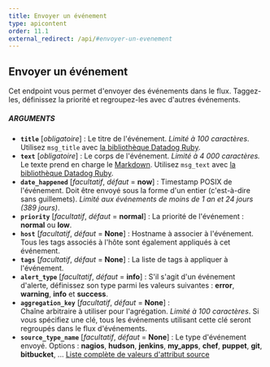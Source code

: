 ```yaml
---
title: Envoyer un événement
type: apicontent
order: 11.1
external_redirect: /api/#envoyer-un-evenement
---
```


## Envoyer un événement
Cet endpoint vous permet d'envoyer des événements dans le flux. Taggez-les, définissez la priorité et regroupez-les avec d'autres événements.

##### ARGUMENTS
* **`title`** [*obligatoire*] : 
    Le titre de l'événement. *Limité à 100 caractères*.
    Utilisez `msg_title` avec [la bibliothèque Datadog Ruby][1].
* **`text`** [*obligatoire*] : 
    Le corps de l'événement. *Limité à 4 000 caractères.*
    Le texte prend en charge le [Markdown][2].
    Utilisez `msg_text` avec [la bibliothèque Datadog Ruby][1].
* **`date_happened`** [*facultatif*, *défaut* = **now**] :
    Timestamp POSIX de l'événement. Doit être envoyé sous la forme d'un entier (c'est-à-dire sans guillemets). *Limité aux événements de moins de 1 an et 24 jours (389 jours)*.
* **`priority`** [*facultatif*, *défaut* = **normal**] :
    La priorité de l'événement : **normal** ou **low**.
* **`host`** [*facultatif*, *défaut* = **None**] :
    Hostname à associer à l'événement. Tous les tags associés à l'hôte sont également appliqués à cet événement.
* **`tags`** [*facultatif*, *défaut* = **None**] :
    La liste de tags à appliquer à l'événement.
* **`alert_type`** [*facultatif*, *défaut* = **info**] :
    S'il s'agit d'un événement d'alerte, définissez son type parmi les valeurs suivantes : **error**, **warning**, **info** et **success**.
* **`aggregation_key`** [*facultatif*, *défaut* = **None**] :  
    Chaîne arbitraire à utiliser pour l'agrégation. *Limité à 100 caractères*.
    Si vous spécifiez une clé, tous les événements utilisant cette clé seront regroupés dans le flux d'événements.
* **`source_type_name`** [*facultatif*, *défaut* = **None**] :
    Le type d'événement envoyé.
    Options : **nagios**, **hudson**, **jenkins**, **my_apps**, **chef**, **puppet**, **git**, **bitbucket**, ...
    [Liste complète de valeurs d'attribut source][3]

[1]: https://github.com/DataDog/dogapi-rb
[2]: /graphing/event_stream/#markdown-events\
[3]: /integrations/faq/list-of-api-source-attribute-value
